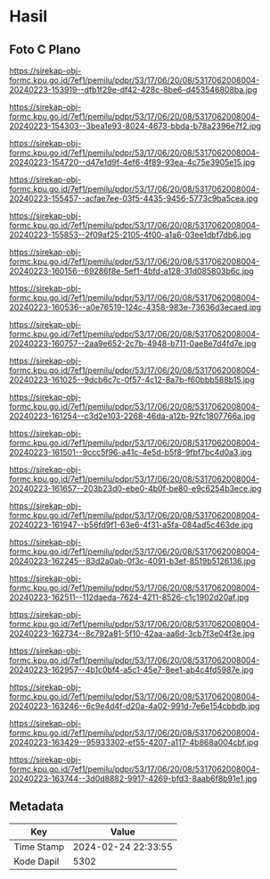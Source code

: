 # Hasil

## Foto C Plano

https://sirekap-obj-formc.kpu.go.id/7ef1/pemilu/pdpr/53/17/06/20/08/5317062008004-20240223-153919--dfb1f29e-df42-428c-8be6-d453546808ba.jpg

https://sirekap-obj-formc.kpu.go.id/7ef1/pemilu/pdpr/53/17/06/20/08/5317062008004-20240223-154303--3bea1e93-8024-4673-bbda-b78a2396e7f2.jpg

https://sirekap-obj-formc.kpu.go.id/7ef1/pemilu/pdpr/53/17/06/20/08/5317062008004-20240223-154720--d47e1d9f-4ef6-4f89-93ea-4c75e3905e15.jpg

https://sirekap-obj-formc.kpu.go.id/7ef1/pemilu/pdpr/53/17/06/20/08/5317062008004-20240223-155457--acfae7ee-03f5-4435-9456-5773c9ba5cea.jpg

https://sirekap-obj-formc.kpu.go.id/7ef1/pemilu/pdpr/53/17/06/20/08/5317062008004-20240223-155853--2f09af25-2105-4f00-a1a6-03ee1dbf7db6.jpg

https://sirekap-obj-formc.kpu.go.id/7ef1/pemilu/pdpr/53/17/06/20/08/5317062008004-20240223-160156--69286f8e-5ef1-4bfd-a128-31d085803b6c.jpg

https://sirekap-obj-formc.kpu.go.id/7ef1/pemilu/pdpr/53/17/06/20/08/5317062008004-20240223-160536--a0e76519-124c-4358-983e-73636d3ecaed.jpg

https://sirekap-obj-formc.kpu.go.id/7ef1/pemilu/pdpr/53/17/06/20/08/5317062008004-20240223-160757--2aa9e652-2c7b-4948-b711-0ae8e7d4fd7e.jpg

https://sirekap-obj-formc.kpu.go.id/7ef1/pemilu/pdpr/53/17/06/20/08/5317062008004-20240223-161025--9dcb6c7c-0f57-4c12-8a7b-f60bbb588b15.jpg

https://sirekap-obj-formc.kpu.go.id/7ef1/pemilu/pdpr/53/17/06/20/08/5317062008004-20240223-161254--c3d2e103-2268-46da-a12b-92fc1807766a.jpg

https://sirekap-obj-formc.kpu.go.id/7ef1/pemilu/pdpr/53/17/06/20/08/5317062008004-20240223-161501--9ccc5f96-a41c-4e5d-b5f8-9fbf7bc4d0a3.jpg

https://sirekap-obj-formc.kpu.go.id/7ef1/pemilu/pdpr/53/17/06/20/08/5317062008004-20240223-161657--203b23d0-ebe0-4b0f-be80-e9c6254b3ece.jpg

https://sirekap-obj-formc.kpu.go.id/7ef1/pemilu/pdpr/53/17/06/20/08/5317062008004-20240223-161947--b56fd9f1-63e6-4f31-a5fa-084ad5c463de.jpg

https://sirekap-obj-formc.kpu.go.id/7ef1/pemilu/pdpr/53/17/06/20/08/5317062008004-20240223-162245--83d2a0ab-0f3c-4091-b3ef-8519b5126136.jpg

https://sirekap-obj-formc.kpu.go.id/7ef1/pemilu/pdpr/53/17/06/20/08/5317062008004-20240223-162511--112daeda-7624-4211-8526-c1c1902d20af.jpg

https://sirekap-obj-formc.kpu.go.id/7ef1/pemilu/pdpr/53/17/06/20/08/5317062008004-20240223-162734--8c792a81-5f10-42aa-aa6d-3cb7f3e04f3e.jpg

https://sirekap-obj-formc.kpu.go.id/7ef1/pemilu/pdpr/53/17/06/20/08/5317062008004-20240223-162957--4b1c0bf4-a5c1-45e7-8ee1-ab4c4fd5987e.jpg

https://sirekap-obj-formc.kpu.go.id/7ef1/pemilu/pdpr/53/17/06/20/08/5317062008004-20240223-163246--6c9e4d4f-d20a-4a02-991d-7e6e154cbbdb.jpg

https://sirekap-obj-formc.kpu.go.id/7ef1/pemilu/pdpr/53/17/06/20/08/5317062008004-20240223-163429--95933302-ef55-4207-a117-4b868a004cbf.jpg

https://sirekap-obj-formc.kpu.go.id/7ef1/pemilu/pdpr/53/17/06/20/08/5317062008004-20240223-163744--3d0d8882-9917-4269-bfd3-8aab6f8b91e1.jpg


## Metadata

| Key        | Value               |
| ---------- | ------------------- |
| Time Stamp | 2024-02-24 22:33:55 |
| Kode Dapil | 5302                |



